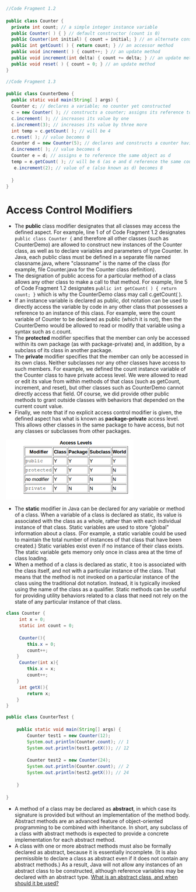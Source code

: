 ```Java
//Code Fragment 1.2

public class Counter {
  private int count; // a simple integer instance variable
  public Counter( ) { } // default constructor (count is 0)
  public Counter(int initial) { count = initial; } // an alternate constructor
  public int getCount( ) { return count; } // an accessor method
  public void increment( ) { count++; } // an update method
  public void increment(int delta) { count += delta; } // an update method
  public void reset( ) { count = 0; } // an update method
}
```
```Java
//Code Fragment 1.3

public class CounterDemo {
  public static void main(String[ ] args) {
  Counter c; // declares a variable; no counter yet constructed
  c = new Counter( ); // constructs a counter; assigns its reference to c
  c.increment( ); // increases its value by one
  c.increment(3); // increases its value by three more
  int temp = c.getCount( ); // will be 4
  c.reset( ); // value becomes 0
  Counter d = new Counter(5); // declares and constructs a counter having value 5
  d.increment( ); // value becomes 6
  Counter e = d; // assigns e to reference the same object as d
  temp = e.getCount( ); // will be 6 (as e and d reference the same counter)
   e.increment(2); // value of e (also known as d) becomes 8

  }
}
```

# Access Control Modifiers
* The __public__ class modifier designates that all classes may access the defined aspect. For example, line 1 of of Code Fragment 1.2 designates `public class Counter {` and therefore all other classes (such as CounterDemo) are allowed to construct new instances of the Counter class, as well as to declare variables and parameters of type Counter. In Java, each public class must be defined in a separate file named classname.java, where "classname" is the name of the class (for example, file Counter.java for the Counter class definition).
* The designation of public access for a particular method of a class allows any other class to make a call to that method. For example, line 5 of Code Fragment 1.2 designates `public int getCount( ) { return count; }` which is why the CounterDemo class may call c.getCount( ).
* If an instance variable is declared as public, dot notation can be used to directly access the variable by code in any other class that possesses a reference to an instance of this class. For example, were the count variable of Counter to be declared as public (which it is not), then the CounterDemo would be allowed to read or modify that variable using a syntax such as c.count.
* The __protected__ modifier specifies that the member can only be accessed within its own package (as with package-private) and, in addition, by a subclass of its class in another package.
* The __private__ modifier specifies that the member can only be accessed in its own class. Neither subclasses nor any other classes have access to such members. For example, we defined the count instance variable of the Counter class to have private access level. We were allowed to read or edit its value from within methods of that class (such as getCount, increment, and reset), but other classes such as CounterDemo cannot directly access that field. Of course, we did provide other public methods to grant outside classes with behaviors that depended on the current count value.
* Finally, we note that if no explicit access control modifier is given, the defined aspect has what is known as __package-private__ access level. This allows other classes in the same package to have access, but not any classes or subclasses from other packages.

![Access Levels](https://github.com/opwid/Library/blob/master/Data%20Structures%20and%20Algorithms%20in%20Java/Images/Access%20Levels.png)  

* The __static__ modifier in Java can be declared for any variable or method of a class. When a variable of a class is declared as static, its value is associated with the class as a whole, rather than with each individual instance of that class. Static variables are used to store "global" information about a class. (For example, a static variable could be used to maintain the total number of instances of that class that have been created.) Static variables exist even if no instance of their class exists. The static variable gets memory only once in class area at the time of class loading. 
* When a method of a class is declared as static, it too is associated with the class itself, and not with a particular instance of the class. That means that the method is not invoked on a particular instance of the class using the traditional dot notation. Instead, it is typically invoked using the name of the class as a qualifier. Static methods can be useful for providing utility behaviors related to a class that need not rely on the state of any particular instance of that class.  

```Java
class Counter {
	 int x = 0;
	 static int count = 0;
	
	 Counter(){
		this.x = 0;
		count++;
	}
	 Counter(int x){
		this.x = x;
		count++;
	}
	 int getX(){
		return x;
	}
}

```
```Java
public class CounterTest {

	public static void main(String[] args) {
		Counter test1 = new Counter(12);
		System.out.println(Counter.count); // 1
		System.out.println(test1.getX()); // 12
		
		Counter test2 = new Counter(24);
		System.out.println(Counter.count); // 2
		System.out.println(test2.getX()); // 24

	}

}
```

* A method of a class may be declared as __abstract__, in which case its signature is provided but without an implementation of the method body. Abstract methods are an advanced feature of object-oriented programming to be combined with inheritance. In short, any subclass of a class with abstract methods is expected to provide a concrete implementation for each abstract method.
* A class with one or more abstract methods must also be formally declared as abstract, because it is essentially incomplete. (It is also permissible to declare a class as abstract even if it does not contain any abstract methods.) As a result, Java will not allow any instances of an abstract class to be constructed, although reference variables may be declared with an abstract type. [What is an abstract class, and when should it be used?](http://www.javacoffeebreak.com/faq/faq0084.html)

